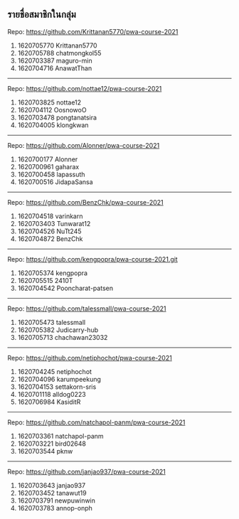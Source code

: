 ## รายชื่อสมาชิกในกลุ่ม


Repo: https://github.com/Krittanan5770/pwa-course-2021

1. 1620705770 Krittanan5770
2. 1620705788 chatmongkol55
3. 1620703387 maguro-min
4. 1620704716 AnawatThan

----------------------------

Repo: <https://github.com/nottae12/pwa-course-2021>

1. 1620703825 nottae12
2. 1620704112 OosnowoO
3. 1620703478 pongtanatsira
4. 1620704005 klongkwan

-----------------------------

Repo: https://github.com/Alonner/pwa-course-2021

1. 1620700177 Alonner
2. 1620700961 gaharax
3. 1620700458 lapassuth
4. 1620700516 JidapaSansa

-----------------------------

Repo: https://github.com/BenzChk/pwa-course-2021

1. 1620704518 varinkarn
2. 1620703403 Tunwarat12
3. 1620704526 NuTt245
4. 1620704872 BenzChk

-----------------------------

Repo: <https://github.com/kengpopra/pwa-course-2021.git>

1. 1620705374 kengpopra
2. 1620705515 2410T
3. 1620704542 Pooncharat-patsen

-----------------------------

Repo: https://github.com/talessmall/pwa-course-2021

1. 1620705473 talessmall
2. 1620705382 Judicarry-hub
3. 1620705713 chachawan23032

-----------------------------

Repo: https://github.com/netiphochot/pwa-course-2021

1. 1620704245 netiphochot
2. 1620704096 karumpeekung
3. 1620704153 settakorn-sris
4. 1620701118 alldog0223
5. 1620706984 KasiditR

-----------------------------

Repo: https://github.com/natchapol-panm/pwa-course-2021

1. 1620703361 natchapol-panm
2. 1620703221 bird02648
3. 1620703544 pknw

-----------------------------

Repo: https://github.com/janjao937/pwa-course-2021

1. 1620703643 janjao937
2. 1620703452 tanawut19
3. 1620703791 newpuwinwin 
4. 1620703783 annop-onph
